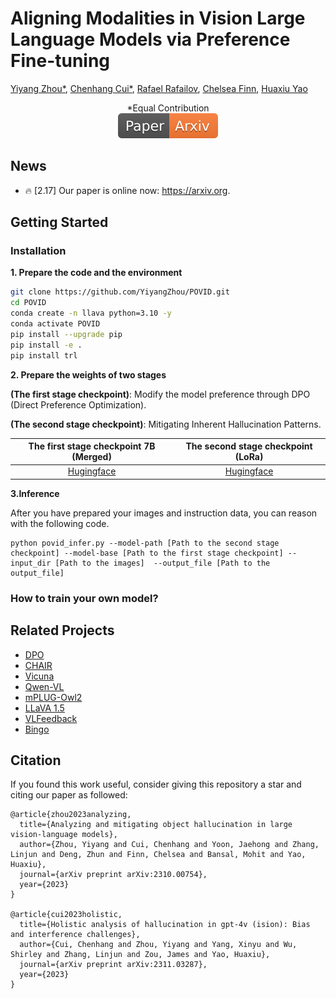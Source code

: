 # Aligning Modalities in Vision Large Language Models via Preference Fine-tuning

[Yiyang Zhou*](https://yiyangzhou.github.io/), [Chenhang Cui*](https://gzcch.github.io/), [Rafael Rafailov](https://rmrafailov.github.io/), [Chelsea Finn](https://ai.stanford.edu/~cbfinn/), [Huaxiu Yao](https://www.huaxiuyao.io/)
<div align="center">
*Equal Contribution
</div>
<div align="center">
    <a href="https://arxiv.org"><img src="assets/Paper-Arxiv-orange.svg" ></a>
</div>

## News
* 🔥 [2.17] Our paper is online now: https://arxiv.org.

## Getting Started
### Installation

**1. Prepare the code and the environment**
```bash
git clone https://github.com/YiyangZhou/POVID.git
cd POVID
conda create -n llava python=3.10 -y
conda activate POVID
pip install --upgrade pip
pip install -e .
pip install trl
```

**2. Prepare the weights of two stages**

**(The first stage checkpoint)**: Modify the model preference through DPO (Direct Preference Optimization).

**(The second stage checkpoint)**: Mitigating Inherent Hallucination Patterns.

|                                The first stage checkpoint 7B (Merged)                               |                                The second stage checkpoint (LoRa)                               |
:------------------------------------------------------------------------------------------------:|:------------------------------------------------------------------------------------------------:|
[Hugingface](https://huggingface.co/YiyangAiLab/) | [Hugingface](https://huggingface.co/YiyangAiLab/)

**3.Inference**

After you have prepared your images and instruction data, you can reason with the following code.
```
python povid_infer.py --model-path [Path to the second stage checkpoint] --model-base [Path to the first stage checkpoint] --input_dir [Path to the images]  --output_file [Path to the output_file]
```

### How to train your own model?




## Related Projects

- [DPO](https://github.com/eric-mitchell/direct-preference-optimization)
- [CHAIR](https://github.com/LisaAnne/Hallucination)
- [Vicuna](https://github.com/lm-sys/FastChat)
- [Qwen-VL](https://github.com/QwenLM/Qwen-VL)
- [mPLUG-Owl2](https://github.com/X-PLUG/mPLUG-Owl)
- [LLaVA 1.5](https://github.com/haotian-liu/LLaVA)
- [VLFeedback](https://github.com/vlf-silkie/VLFeedback)
- [Bingo](https://github.com/gzcch/Bingo)

## Citation
If you found this work useful, consider giving this repository a star and citing our paper as followed:
```
@article{zhou2023analyzing,
  title={Analyzing and mitigating object hallucination in large vision-language models},
  author={Zhou, Yiyang and Cui, Chenhang and Yoon, Jaehong and Zhang, Linjun and Deng, Zhun and Finn, Chelsea and Bansal, Mohit and Yao, Huaxiu},
  journal={arXiv preprint arXiv:2310.00754},
  year={2023}
}

@article{cui2023holistic,
  title={Holistic analysis of hallucination in gpt-4v (ision): Bias and interference challenges},
  author={Cui, Chenhang and Zhou, Yiyang and Yang, Xinyu and Wu, Shirley and Zhang, Linjun and Zou, James and Yao, Huaxiu},
  journal={arXiv preprint arXiv:2311.03287},
  year={2023}
}
```
